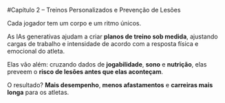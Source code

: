 #Capítulo 2 – Treinos Personalizados e Prevenção de Lesões

Cada jogador tem um corpo e um ritmo únicos.

As IAs generativas ajudam a criar
**planos de treino sob medida**,
ajustando cargas de trabalho e intensidade
de acordo com a resposta física e
emocional do atleta.

Elas vão além: cruzando dados de 
**jogabilidade**, **sono** e
**nutrição**, elas preveem o **risco de
lesões antes que elas aconteçam**.

O resultado? **Mais desempenho**, **menos afastamentos** e **carreiras mais longa** para os atletas.
